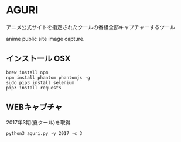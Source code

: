 # AGURI

アニメ公式サイトを指定されたクールの番組全部キャプチャーするツール

anime public site image capture.

## インストール OSX

```
brew install npm
npm install phantom phantomjs -g
sudo pip3 install selenium
pip3 install requests
```

## WEBキャプチャ

2017年3期(夏クール)を取得

```
python3 aguri.py -y 2017 -c 3
```
